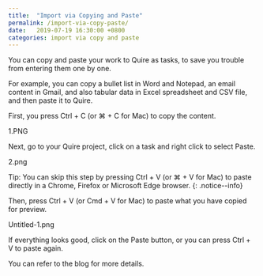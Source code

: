 ```yaml
---
title:  "Import via Copying and Paste"
permalink: /import-via-copy-paste/
date:   2019-07-19 16:30:00 +0800
categories: import via copy and paste
---
```

You can copy and paste your work to Quire as tasks, to save you trouble from entering them one by one.

For example, you can copy a bullet list in Word and Notepad, an email content in Gmail, and also tabular data in Excel spreadsheet and CSV file, and then paste it to Quire.

First, you press Ctrl + C (or ⌘ + C for Mac) to copy the content.

1.PNG

Next, go to your Quire project, click on a task and right click to select Paste.

2.png

Tip: You can skip this step by pressing Ctrl + V (or ⌘ + V for Mac) to paste directly in a Chrome, Firefox or Microsoft Edge browser.
{: .notice--info}

Then, press Ctrl + V (or Cmd + V for Mac) to paste what you have copied for preview.

Untitled-1.png

If everything looks good, click on the Paste button, or you can press Ctrl + V to paste again.

You can refer to the blog for more details.